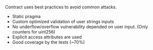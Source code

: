 Contract uses best practices to avoid common attacks. 
- Static pragma
- Custom optimized validation of user strings inputs
- No underflow/overflow vulnerability depended on user input. (Only counters for uint256)
- Explicit access attributes are used
- Good coverage by the tests (~70%)
